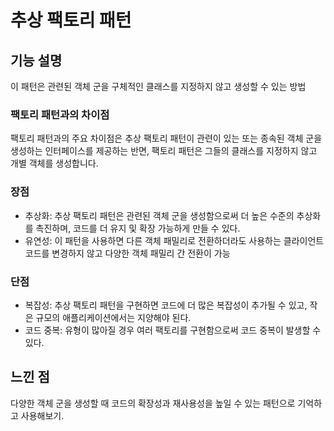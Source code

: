 # 추상 팩토리 패턴

## 기능 설명
 이 패턴은 관련된 객체 군을 구체적인 클래스를 지정하지 않고 생성할 수 있는 방법

 ### 팩토리 패턴과의 차이점
 팩토리 패턴과의 주요 차이점은 추상 팩토리 패턴이 관련이 있는 또는 종속된 객체 군을 생성하는 인터페이스를 제공하는 반면, 팩토리 패턴은 그들의 클래스를 지정하지 않고 개별 객체를 생성합니다.
 
 ### 장점
 * 추상화: 추상 팩토리 패턴은 관련된 객체 군을 생성함으로써 더 높은 수준의 추상화를 촉진하며, 코드를 더 유지 및 확장 가능하게 만들 수 있다. 
 * 유연성: 이 패턴을 사용하면 다른 객체 패밀리로 전환하더라도 사용하는 클라이언트 코드를 변경하지 않고 다양한 객체 패밀리 간 전환이 가능

 ### 단점
 * 복잡성: 추상 팩토리 패턴을 구현하면 코드에 더 많은 복잡성이 추가될 수 있고, 작은 규모의 애플리케이션에서는 지양해야 된다.
 * 코드 중복: 유형이 많아질 경우 여러 팩토리를 구현함으로써 코드 중복이 발생할 수 있다.  

## 느낀 점
 다양한 객체 군을 생성할 때 코드의 확장성과 재사용성을 높일 수 있는 패턴으로 기억하고 사용해보기.